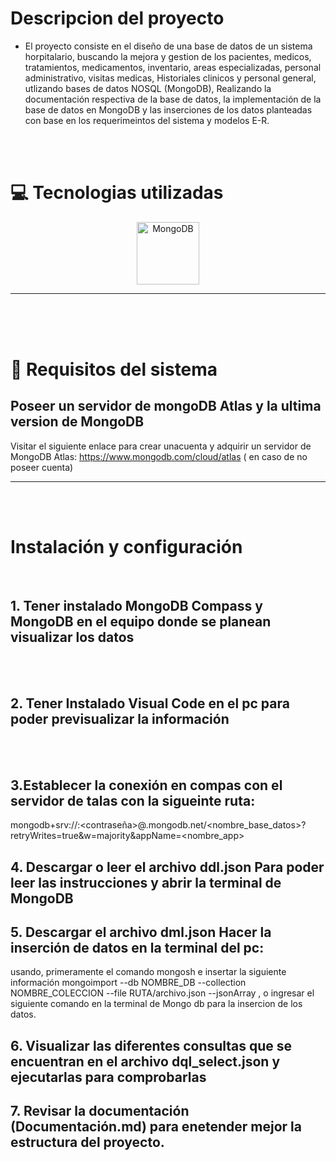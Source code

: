# Descripcion del proyecto 

- El proyecto consiste en el diseño de una base de datos de un sistema horpitalario, buscando la mejora y gestion de los pacientes, medicos, tratamientos, medicamentos,  inventario, areas especializadas, personal administrativo, visitas medicas, Historiales clinicos y personal general, utlizando bases de datos NOSQL  (MongoDB), Realizando la documentación respectiva de la base de datos, la implementación de la base de datos en MongoDB y las inserciones de los datos planteadas con base en los requerimeintos del sistema y modelos E-R.


<br>
<br>


# 💻 Tecnologias utilizadas
<p align="center">
  <img src="https://cdn.jsdelivr.net/gh/devicons/devicon/icons/mongodb/mongodb-original.svg" height="100" alt="MongoDB"/>

  <p>

  ---

<br>
<br>
<br>



  # 📝 Requisitos del sistema


##  Poseer un servidor de mongoDB Atlas y la ultima version de MongoDB

Visitar el siguiente enlace para crear unacuenta y adquirir un  servidor de MongoDB Atlas: https://www.mongodb.com/cloud/atlas ( en caso de no poseer cuenta)

--- 

<br>
<br>


# Instalación y configuración 

<br>

## 1. Tener instalado MongoDB Compass y MongoDB en el equipo donde se planean visualizar los datos
<br>
<br>


## 2. Tener Instalado Visual Code en el pc para poder previsualizar la información

<br>
<br>

## 3.Establecer la conexión en compas con el servidor de talas con la sigueinte ruta:


 mongodb+srv://<usuario>:<contraseña>@<cluster>.mongodb.net/<nombre_base_datos>?retryWrites=true&w=majority&appName=<nombre_app>


## 4. Descargar o leer el archivo ddl.json Para poder leer las instrucciones y abrir la terminal de MongoDB




## 5.  Descargar el archivo dml.json Hacer la inserción de datos en la terminal del pc:

 usando, primeramente el comando mongosh e insertar la siguiente información mongoimport --db NOMBRE_DB --collection NOMBRE_COLECCION --file RUTA/archivo.json --jsonArray , o ingresar el siguiente comando en la terminal de Mongo db para la insercion de los datos.

## 6. Visualizar las diferentes consultas que se encuentran en el archivo dql_select.json y ejecutarlas para comprobarlas

## 7. Revisar la documentación (Documentación.md) para enetender mejor la estructura del proyecto.